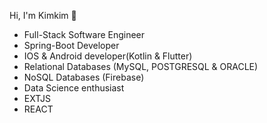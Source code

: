 Hi, I'm Kimkim 👋

 - Full-Stack Software Engineer
 - Spring-Boot Developer
 - IOS & Android developer(Kotlin & Flutter)
 - Relational Databases (MySQL, POSTGRESQL & ORACLE)
 - NoSQL Databases (Firebase)
 - Data Science enthusiast
 - EXTJS 
 - REACT


